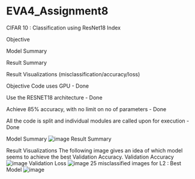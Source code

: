 # EVA4_Assignment8
CIFAR 10 : Classification using ResNet18
Index

Objective

Model Summary

Result Summary

Result Visualizations (misclassification/accuracy/loss)

Objective
Code uses GPU - Done

Use the RESNET18 architecture - Done

Achieve 85% accuracy, with no limit on no of parameters - Done

All the code is split and individual modules are called upon for execution - Done

Model Summary
![image](https://user-images.githubusercontent.com/36323558/82764166-76f7fc80-9e2a-11ea-8fea-4bbc1bd670f8.png)
Result Summary

Result Visualizations
The following image gives an idea of which model seems to achieve the best Validation Accuracy.
Validation Accuracy
![image](https://user-images.githubusercontent.com/36323558/82764314-66945180-9e2b-11ea-835e-3a66447cb9d9.png)
Validation Loss
![image](https://user-images.githubusercontent.com/36323558/82764322-74e26d80-9e2b-11ea-9926-1e84c32862f2.png)
25 misclassified images for L2 : Best Model
![image](https://user-images.githubusercontent.com/36323558/82764329-7d3aa880-9e2b-11ea-8a77-3da888255e10.png)






